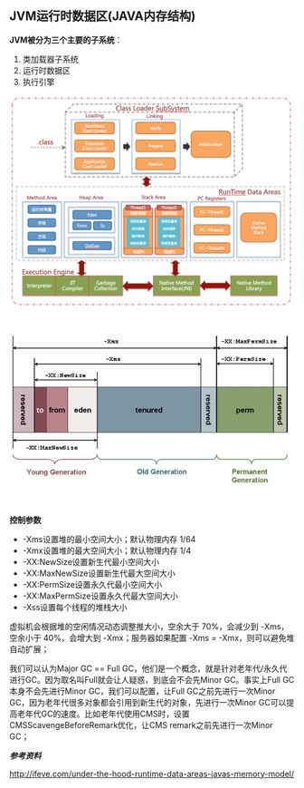## JVM运行时数据区\(JAVA内存结构\)

**JVM被分为三个主要的子系统**：

1. 类加载器子系统
2. 运行时数据区
3. 执行引擎

![](/assets/20180420112152001.png)

![](/assets/201803301358001.png)

**控制参数**

* -Xms设置堆的最小空间大小；默认物理内存 1/64
* -Xmx设置堆的最大空间大小；默认物理内存 1/4
* -XX:NewSize设置新生代最小空间大小
* -XX:MaxNewSize设置新生代最大空间大小
* -XX:PermSize设置永久代最小空间大小
* -XX:MaxPermSize设置永久代最大空间大小
* -Xss设置每个线程的堆栈大小

虚拟机会根据堆的空闲情况动态调整推大小，空余大于 70%，会减少到 -Xms，空余小于 40%，会增大到 -Xmx；服务器如果配置 -Xms = -Xmx，则可以避免堆自动扩展；

我们可以认为Major GC == Full GC，他们是一个概念，就是针对老年代/永久代进行GC。因为取名叫Full就会让人疑惑，到底会不会先Minor GC。事实上Full GC本身不会先进行Minor GC，我们可以配置，让Full GC之前先进行一次Minor GC，因为老年代很多对象都会引用到新生代的对象，先进行一次Minor GC可以提高老年代GC的速度。比如老年代使用CMS时，设置CMSScavengeBeforeRemark优化，让CMS remark之前先进行一次Minor GC；



_**参考资料**_

http://ifeve.com/under-the-hood-runtime-data-areas-javas-memory-model/

